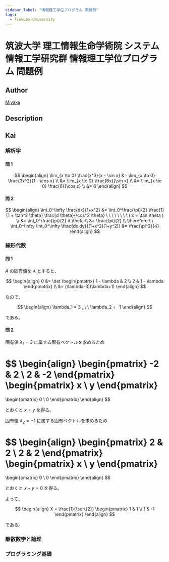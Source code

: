 ```yaml
---
sidebar_label: "情報理工学位プログラム 問題例"
tags:
  - Tsukuba-University
---
```

# 筑波大学 理工情報生命学術院 システム情報工学研究群 情報理工学位プログラム 問題例

## **Author**
[Miyake](https://miyake.github.io/exams/index.html)

## **Description**

## **Kai**
### 解析学
#### 問 1

$$
  \begin{align}
  \lim_{x \to 0} \frac{x^3}{x - \sin x}
  &= \lim_{x \to 0} \frac{3x^2}{1 - \cos x}
  \\
  &= \lim_{x \to 0} \frac{6x}{\sin x}
  \\
  &= \lim_{x \to 0} \frac{6}{\cos x}
  \\
  &= 6
  \end{align}
$$

#### 問 2

$$
  \begin{align}
  \int_0^\infty \frac{dx}{1+x^2}
  &= \int_0^\frac{\pi}{2} \frac{1}{1 + \tan^2 \theta}
  \frac{d \theta}{\cos^2 \theta}
  \ \ \ \ \ \ \ \ ( x = \tan \theta )
  \\
  &= \int_0^\frac{\pi}{2} d \theta
  \\
  &= \frac{\pi}{2}
  \\
  \therefore \ \ 
  \int_0^\infty \int_0^\infty \frac{dx dy}{(1+x^2)(1+y^2)}
  &= \frac{\pi^2}{4}
  \end{align}
$$

### 線形代数
#### 問 1
$A$ の固有値を $\lambda$ とすると、

$$
  \begin{align}
  0
  &= \det \begin{pmatrix} 1 - \lambda & 2 \\ 2 & 1 - \lambda \end{pmatrix}
  \\
  &= (\lambda-3)(\lambda+1)
  \end{align}
$$

なので、

$$
  \begin{align}
  \lambda_1 = 3
  , \ \ 
  \lambda_2 = -1
  \end{align}
$$

である。

#### 問 2
固有値 $\lambda_1=3$ に属する固有ベクトルを求めるため

$$
  \begin{align}
  \begin{pmatrix} -2 & 2 \\ 2 & -2 \end{pmatrix}
  \begin{pmatrix} x \\ y \end{pmatrix}
  =
  \begin{pmatrix} 0 \\ 0 \end{pmatrix}
  \end{align}
$$

とおくと $x=y$ を得る。

固有値 $\lambda_2=-1$ に属する固有ベクトルを求めるため

$$
  \begin{align}
  \begin{pmatrix} 2 & 2 \\ 2 & 2 \end{pmatrix}
  \begin{pmatrix} x \\ y \end{pmatrix}
  =
  \begin{pmatrix} 0 \\ 0 \end{pmatrix}
  \end{align}
$$

とおくと $x+y=0$ を得る。

よって、

$$
  \begin{align}
  X = \frac{1}{\sqrt{2}}
  \begin{pmatrix} 1 & 1 \\ 1 & -1 \end{pmatrix}
  \end{align}
$$

である。

### 離散数学と論理

### プログラミング基礎
